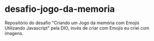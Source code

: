 # desafio-jogo-da-memoria
Repositório do desafio "Criando um Jogo da memória com Emojis Utilizando Javascript" pela DIO, invés de criar com Emojis eu criei com imagens.
